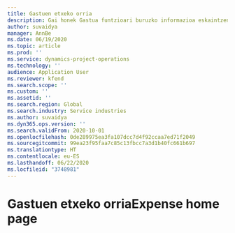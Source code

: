 ```yaml
---
title: Gastuen etxeko orria
description: Gai honek Gastua funtzioari buruzko informazioa eskaintzen du Proiektuaren eragiketak.
author: suvaidya
manager: AnnBe
ms.date: 06/19/2020
ms.topic: article
ms.prod: ''
ms.service: dynamics-project-operations
ms.technology: ''
audience: Application User
ms.reviewer: kfend
ms.search.scope: ''
ms.custom: ''
ms.assetid: ''
ms.search.region: Global
ms.search.industry: Service industries
ms.author: suvaidya
ms.dyn365.ops.version: ''
ms.search.validFrom: 2020-10-01
ms.openlocfilehash: 0de289975ea3fa107dcc7d4f92ccaa7ed71f2049
ms.sourcegitcommit: 99ea23f95faa7c85c13fbcc7a3d1b40fc661b697
ms.translationtype: HT
ms.contentlocale: eu-ES
ms.lasthandoff: 06/22/2020
ms.locfileid: "3748981"
---
```

# <a name="expense-home-page"></a><span data-ttu-id="76854-103">Gastuen etxeko orria</span><span class="sxs-lookup"><span data-stu-id="76854-103">Expense home page</span></span>

